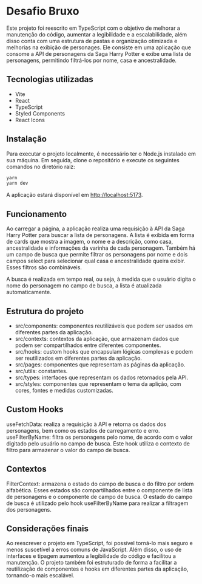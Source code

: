 # Desafio Bruxo

Este projeto foi reescrito em TypeScript com o objetivo de melhorar a manutenção do código, aumentar a legibilidade e a escalabilidade, além disso conta com uma estrutura de pastas e organização otimizada e melhorias na exibição de personages. Ele consiste em uma aplicação que consome a API de personagens da Saga Harry Potter e exibe uma lista de personagens, permitindo filtrá-los por nome, casa e ancestralidade.

## Tecnologias utilizadas

- Vite
- React
- TypeScript
- Styled Components
- React Icons

## Instalação

Para executar o projeto localmente, é necessário ter o Node.js instalado em sua máquina. Em seguida, clone o repositório e execute os seguintes comandos no diretório raiz:

```sh
yarn
yarn dev
```

A aplicação estará disponível em <http://localhost:5173>.

## Funcionamento

Ao carregar a página, a aplicação realiza uma requisição à API da Saga Harry Potter para buscar a lista de personagens. A lista é exibida em forma de cards que mostra a imagem, o nome e a descrição, como casa, ancestralidade e informações da varinha de cada personagem. Também há um campo de busca que permite filtrar os personagens por nome e dois campos select para selecionar qual casa e ancestralidade queira exibir. Esses filtros são combináveis.

A busca é realizada em tempo real, ou seja, à medida que o usuário digita o nome do personagem no campo de busca, a lista é atualizada automaticamente.

## Estrutura do projeto

- src/components: componentes reutilizáveis que podem ser usados em diferentes partes da aplicação.
- src/contexts: contextos da aplicação, que armazenam dados que podem ser compartilhados entre diferentes componentes.
- src/hooks: custom hooks que encapsulam lógicas complexas e podem ser reutilizados em diferentes partes da aplicação.
- src/pages: componentes que representam as páginas da aplicação.
- src/utils: constantes.
- src/types: interfaces que representam os dados retornados pela API.
- src/styles: componentes que representam o tema da aplição, com cores, fontes e medidas customizadas.

## Custom Hooks

useFetchData: realiza a requisição à API e retorna os dados dos personagens, bem como os estados de carregamento e erro.
useFilterByName: filtra os personagens pelo nome, de acordo com o valor digitado pelo usuário no campo de busca. Este hook utiliza o contexto de filtro para armazenar o valor do campo de busca.

## Contextos

FilterContext: armazena o estado do campo de busca e do filtro por ordem alfabética. Esses estados são compartilhados entre o componente de lista de personagens e o componente de campo de busca. O estado do campo de busca é utilizado pelo hook useFilterByName para realizar a filtragem dos personagens.

## Considerações finais

Ao reescrever o projeto em TypeScript, foi possível torná-lo mais seguro e menos suscetível a erros comuns de JavaScript. Além disso, o uso de interfaces e tipagem aumentou a legibilidade do código e facilitou a manutenção. O projeto também foi estruturado de forma a facilitar a reutilização de componentes e hooks em diferentes partes da aplicação, tornando-o mais escalável.
